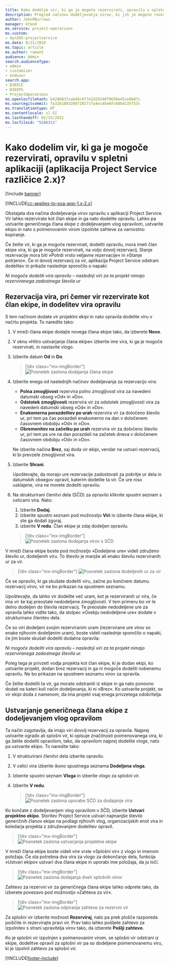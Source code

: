 ```yaml
---
title: Kako dodelim vir, ki ga je mogoče rezervirati, opravilu v spletni aplikaciji?
description: Pregled načinov dodeljevanja virov, ki jih je mogoče rezervirati.
author: JohnPBurrows
manager: kfend
ms.service: project-operations
ms.custom:
- dyn365-projectservice
ms.date: 8/21/2018
ms.topic: article
ms.author: rumant
audience: Admin
search.audienceType:
- admin
- customizer
- enduser
search.app:
- D365CE
- D365PS
- ProjectOperations
ms.openlocfilehash: b4296837cabd4c6f7e2d2924079658e45ce8b87c
ms.sourcegitcommit: fa32b1893286f20271fa4ec4be8fc68bd135f53c
ms.translationtype: HT
ms.contentlocale: sl-SI
ms.lasthandoff: 02/15/2021
ms.locfileid: "5286313"
---
```

# <a name="how-do-i-assign-a-bookable-resource-to-a-task-in-the-web-app-project-service-app-v2x"></a>Kako dodelim vir, ki ga je mogoče rezervirati, opravilu v spletni aplikaciji (aplikacija Project Service različice 2.x)?

[!include [banner](../includes/psa-now-project-operations.md)]

[!INCLUDE[cc-applies-to-psa-app-1.x-2.x](../includes/cc-applies-to-psa-app-1x-2x.md)]

Obstajata dva načina dodeljevanja virov opravilu v aplikaciji Project Service. Vir lahko rezervirate kot član ekipe in ga nato dodelite opravilu. Lahko pa ustvarite generičnega člana ekipe z dodeljevanjem vlog opravilom, ustvarite ekipo in nato s poimenovanim virom izpolnite zahteve za varnostno kopiranje.

Če želite vir, ki ga je mogoče rezervirati, dodeliti opravilu, mora imeti član ekipe vira, ki ga je mogoče rezervirati, na voljo dovolj rezervacij. Stanje rezervacije mora biti »Potrdi vrsto veljavne rezervacije« in »Stanje potrjeno«. Če ni dovolj rezervacij za vir, aplikacija Project Service odstrani dodelitev in prikaže naslednje sporočilo o napaki:

*Ni mogoče dodeliti vira opravilu – naslednji viri za ta projekt nimajo rezerviranega zadostnega števila ur*

## <a name="book-a-resource-as-a-team-member-and-then-assign-the-resource-to-a-task"></a>Rezervacija vira, pri čemer vir rezervirate kot član ekipe, in dodelitev vira opravilu

S tem načinom dodate vir projektni ekipi in nato opravila dodelite viru v načrtu projekta. To naredite tako:
1.  V mreži člana ekipe dodajte novega člana ekipe tako, da izberete **Novo**.
2.  V oknu »Hitro ustvarjanje člana ekipe« izberite ime vira, ki ga je mogoče rezervirati, in nastavite vlogo.
3.  Izberite datum **Od** in **Do**.

    > [!div class="mx-imgBorder"] 
    > ![Posnetek zaslona dodajanja člana ekipe](media/FAQ-Resources-to-Tasks2-1.png "Posnetek zaslona dodajanja člana ekipe")
 
4.  Izberite enega od naslednjih načinov dodeljevanja za rezervacijo vira:
    - **Polna zmogljivost** rezervira polno zmogljivost vira za navedeni datumski obseg »Od« in »Do«.
    - **Odstotek zmogljivosti** rezervira vir za odstotek zmogljivosti vira za navedeni datumski obseg »Od« in »Do«.
    - **Enakomerna porazdelitev po urah** rezervira vir za določeno število ur, pri tem pa čas porazdeli enakomerno na dan v določenem časovnem obdobju »Od« in »Do«.
    - **Obremenitev na začetku po urah** rezervira vir za določeno število ur, pri tem pa ure na dan porazdeli na začetek dneva v določenem časovnem obdobju »Od« in »Do«.

    Ne izberite načina **Brez**, saj doda vir ekipi, vendar ne ustvari rezervacij, ki bi prevzele zmogljivost vira.
5.  Izberite **Shrani**.

    Upoštevajte, da morajo ure rezervacije zadostovati za pokritje ur dela in datumskih obsegov opravil, katerim dodelite ta vir. Če ure niso usklajene, vira ne morete dodeliti opravilu.

6.  Na strukturirani členitvi dela (SČD) za opravilo kliknite spustni seznam s celicami vira. Nato: 

    1. Izberite **Dodaj**.
    2. Izberite spustni seznam pod možnostjo **Viri** in izberite člana ekipe, ki ste ga dodali zgoraj.
    3. izberite **V redu**. Član ekipe je zdaj dodeljen opravilu.

    > [!div class="mx-imgBorder"] 
    > ![Posnetek zaslona dodajanja virov s SČD](media/FAQ-Resources-to-Tasks2-2.png "Posnetek zaslona dodajanja virov s SČD")
 
V mreži člana ekipe boste pod možnostjo »Dodeljene ure« videli združeno število ur, dodeljenih viru. To število je manjše ali enako številu rezerviranih ur za vir. 

> [!div class="mx-imgBorder"] 
> ![Posnetek zaslona dodeljenih ur za vir](media/FAQ-Resources-to-Tasks2-3.png "Posnetek zaslona dodeljenih ur za vir")
 
Če se opravilo, ki ga skušate dodeliti viru, začne po končnem datumu rezervacij virov, vir ne bo prikazan na spustnem seznamu.

Upoštevajte, da lahko vir dodelite več uram, kot je rezerviranih ur vira, če ima vir še kaj preostale nedodeljene zmogljivosti. V tem primeru bo vir le delno dodeljen do števila rezervacij. Te preostale nedodeljene ure za opravila lahko vidite tako, da stolpec »Osebju nedodeljene ure« dodate v strukturirano členitev dela.

Če so viri dodeljeni svojim rezerviranim uram (rezervirane ure virov so enake njihovim dodeljenim uram), boste videli naslednje sporočilo o napaki, če jim boste skušali dodeliti dodatna opravila:

*Ni mogoče dodeliti vira opravilu – naslednji viri za ta projekt nimajo rezerviranega zadostnega števila ur.*

Poleg tega je privzeti vodja projekta kot član ekipe, ki je dodan ekipi, ko ustvarite projekt, dodan brez rezervacij in ga ni mogoče dodeliti nobenemu opravilu. Ne bo prikazan na spustnem seznamu virov za opravila.

Če želite dodeliti ta vir, ga morate odstraniti iz ekipe in ga nato ponovno dodati na kateri koli način dodeljevanja, ki ni »Brez«. Ko ustvarite projekt, se vir ekipi doda z namenom, da ima projekt vsaj enega privzetega odobritelja.

## <a name="create-a-generic-team-member-through-role-assignment-on-tasks"></a>Ustvarjanje generičnega člana ekipe z dodeljevanjem vlog opravilom

Ta način zagotavlja, da imajo viri dovolj rezervacij za opravila. Najprej ustvarite ogrado ali splošni vir, ki opisuje značilnosti poimenovanega vira, ki ga želite dodeliti opravilom, tako, da opravilom najprej dodelite vloge, nato pa ustvarite ekipo. To naredite tako:

1. V strukturirani členitvi dela izberite opravilo.
2. V celici vira izberite ikono spustnega seznama **Dodeljena vloga**.
3. Izberite spustni seznam **Vloga** in izberite vlogo za splošni vir.
4. Izberite **V redu**.

    > [!div class="mx-imgBorder"] 
    > ![Posnetek zaslona uporabe SČD za dodajanje vira](media/FAQ-Resources-to-Tasks2-4.png "Posnetek zaslona uporabe SČD za dodajanje vira")
 
Ko končate z dodeljevanjem vlog opravilom v SČD, izberite **Ustvari projektno ekipo**. Storitev Project Service ustvari najmanjše število generičnih članov ekipe na podlagi njihovih vlog, organizacijskih enot vira in koledarja projekta z združevanjem dodelitev opravil.

> [!div class="mx-imgBorder"] 
> ![Posnetek zaslona ustvarjanja projektne ekipe](media/FAQ-Resources-to-Tasks2-5.png "Posnetek zaslona ustvarjanja projektne ekipe")
 
V mreži člana ekipe boste videli vire vrste »Splošni vir« z vlogo in imenom položaja. Če sta potrebna dva vira za vlogo za dokončanje dela, funkcija »Ustvari ekipo« ustvari dva člana ekipe in uporabi ime položaja, da ju loči.

> [!div class="mx-imgBorder"] 
> ![Posnetek zaslona dodajanja dveh splošnih virov](media/FAQ-Resources-to-Tasks2-6.png "Posnetek zaslona dodajanja dveh splošnih virov")
 
Zahtevo za rezervni vir za generičnega člana ekipe lahko odprete tako, da izberete povezavo pod možnostjo »Zahteva za vir«.

> [!div class="mx-imgBorder"] 
> ![Posnetek zaslona odpiranja zahteve za rezervni vir](media/FAQ-Resources-to-Tasks2-7.png "Posnetek zaslona odpiranja zahteve za rezervni vir")

Za splošni vir izberite možnost **Rezerviraj**, nato pa prek plošče razporeda poiščite in rezervirajte pravi vir. Prav tako lahko pošljete zahtevo za izpolnitev s strani upravitelja virov tako, da izberete **Pošlji zahtevo**.

Ko je splošni vir izpolnjen s poimenovanim virom, se splošni vir odstrani iz ekipe, dodelitve opravil za splošni vir pa so dodeljene poimenovanemu viru, ki je izpolnil zahtevo za splošni vir.
 



[!INCLUDE[footer-include](../includes/footer-banner.md)]